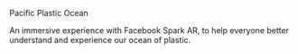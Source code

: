 Pacific Plastic Ocean

An immersive experience with Facebook Spark AR, to help everyone better understand and experience our ocean of plastic.
